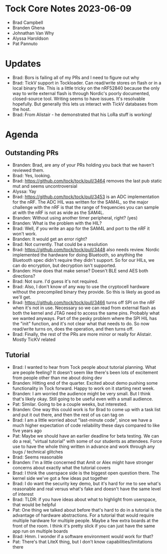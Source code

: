# Tock Core Notes 2023-06-09

 - Brad Campbell
 - Branden Ghena
 - Johnathan Van Why
 - Alyssa Haroldson
 - Pat Pannuto

# Updates
 - Brad: Bors is failing all of my PRs and I need to figure out why
 - Brad: TickV support in Tockloader. Can read/write stores on flash or in a local binary file. This is a little tricky on the nRF52840 because the only way to write external flash is through Nordic's poorly documented, closed-source tool. Writing seems to have issues. It's resolvable hopefully. But generally this lets us interact with TickV databases from the host.
 - Brad: From Alistair - he demonstrated that his LoRa stuff is working!

# Agenda
## Outstanding PRs
 - Branden: Brad, are any of your PRs holding you back that we haven't reviewed them.
 - Brad: Yes, looking.
 - Brad: https://github.com/tock/tock/pull/3464 removes the last pub static mut and seems uncontroversial
 - Alyssa: Yay
 - Brad: https://github.com/tock/tock/pull/3453 is an ADC implementation for the nRF. The ADC HIL was written for the SAM4L, so the major challenge with the nRF is that the range of frequencies you can sample at with the nRF is not as wide as the SAM4L.
 - Branden: Without using another timer peripheral, right? (yes)
 - Branden: What is the problem with the HIL?
 - Brad: Well, if you write an app for the SAM4L and port to the nRF it won't work.
 - Branden: It would get an error right?
 - Brad: Not currently. That could be a resolution
 - Brad: https://github.com/tock/tock/pull/3448 also needs review. Nordic implemented the hardware for doing Bluetooth, so anything the Bluetooth spec didn't require they didn't support. So for our HILs, we can do encryption, but decryption isn't supported.
 - Branden: How does that make sense? Doesn't BLE send AES both directions?
 - Brad: Not sure. I'd guess it's not required.
 - Brad: Also, I don't know of any way to use the cryptocell hardware without the precompiled binary they provide. So this is likely as good as we'll get.
 - Brad: https://github.com/tock/tock/pull/3466 turns off SPI on the nRF when it's not in use. Necessary so we can read from external flash as both the kernel and JTAG need to access the same pins. Probably what we wanted anyways. Part of the pesky problem where the SPI HIL has the "init" function, and it's not clear what that needs to do. So now read/write turns on, does the operation, and then turns off.
 - Brad: Finally, the rest of the PRs are more minor or really for Alistair. Mostly TicKV related


## Tutorial
 - Brad: I wanted to hear from Tock people about tutorial planning. What are people feeling? It doesn't seem like there's been lots of excitement from people other than me about doing dev
 - Branden: Hitting end of the quarter. Excited about demo pushing some functionality in Tock forward. Happy to work on it starting next week.
 - Branden: I am worried the audience might be very small. But I think that's likely okay. Still going to be useful even with a small audience.
 - Pat: Similar. Going to be a couple weeks, but interested.
 - Branden: One way this could work is for Brad to come up with a task list and put it out there, and then the rest of us can tag on
 - Brad: I am a little worried about "last-minute code", since we have a much higher expectation of code reliability these days compared to like five years ago
 - Pat: Maybe we should have an earlier deadline for beta testing. We can do a real, "virtual tutorial" with some of our students as attendees. Force use to have the whole thing written in advance and work through any bugs / technical glitches
 - Brad: Seems reasonable
 - Branden: I'm a little concerned that Amit or Alex might have stronger concerns about exactly what the tutorial covers
 - Brad: I think the userspace side is the biggest open question there. The kernel side we've got a few ideas put together
 - Brad: I do want the security key demo, but it's hard for me to see what's reasonable and real versus what's fake and doesn't have the same level of interest
 - Brad: TLDR: if you have ideas about what to highlight from userspace, that would be helpful
 - Pat: One thing we talked about before that's hard to do in a tutorial is the advantage of hardware abstractions. For a tutorial that would require multiple hardware for multiple people. Maybe a few extra boards at the front of the room. I think it's pretty slick if you can just have the same app run on multiple boards
 - Brad: Hmm. I wonder if a software environment would work for that?
 - Pat: There's that LiteX thing, but I don't know capabilities/limitations there

